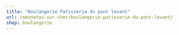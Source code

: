 ```yaml
---
title: "Boulangerie Patisserie du pont levant"
url: /mennetou-sur-cher/boulangerie-patisserie-du-pont-levant/
shop: boulangerie
---
```

